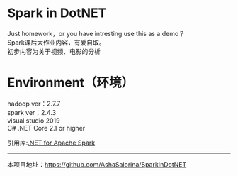 # Spark in DotNET
Just homework，or you have intresting use this as a demo？  
Spark课后大作业内容，有爱自取。  
初步内容为关于视频、电影的分析  

# Environment（环境）
hadoop ver：2.7.7  
spark ver：2.4.3  
visual studio 2019  
C# .NET Core 2.1 or higher  

引用库:[.NET for Apache Spark](https://github.com/dotnet/spark)  

----

本项目地址：<https://github.com/AshaSalorina/SparkInDotNET>
